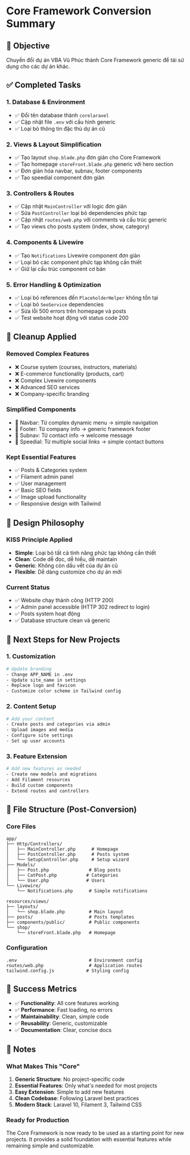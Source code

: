 # Core Framework Conversion Summary

## 🎯 Objective
Chuyển đổi dự án VBA Vũ Phúc thành Core Framework generic để tái sử dụng cho các dự án khác.

## ✅ Completed Tasks

### 1. Database & Environment
- ✅ Đổi tên database thành `corelaravel`
- ✅ Cập nhật file `.env` với cấu hình generic
- ✅ Loại bỏ thông tin đặc thù dự án cũ

### 2. Views & Layout Simplification
- ✅ Tạo layout `shop.blade.php` đơn giản cho Core Framework
- ✅ Tạo homepage `storeFront.blade.php` generic với hero section
- ✅ Đơn giản hóa navbar, subnav, footer components
- ✅ Tạo speedial component đơn giản

### 3. Controllers & Routes
- ✅ Cập nhật `MainController` với logic đơn giản
- ✅ Sửa `PostController` loại bỏ dependencies phức tạp
- ✅ Cập nhật `routes/web.php` với comments và cấu trúc generic
- ✅ Tạo views cho posts system (index, show, category)

### 4. Components & Livewire
- ✅ Tạo `Notifications` Livewire component đơn giản
- ✅ Loại bỏ các component phức tạp không cần thiết
- ✅ Giữ lại cấu trúc component cơ bản

### 5. Error Handling & Optimization
- ✅ Loại bỏ references đến `PlaceholderHelper` không tồn tại
- ✅ Loại bỏ `SeoService` dependencies
- ✅ Sửa lỗi 500 errors trên homepage và posts
- ✅ Test website hoạt động với status code 200

## 🧹 Cleanup Applied

### Removed Complex Features
- ❌ Course system (courses, instructors, materials)
- ❌ E-commerce functionality (products, cart)
- ❌ Complex Livewire components
- ❌ Advanced SEO services
- ❌ Company-specific branding

### Simplified Components
- 🔄 Navbar: Từ complex dynamic menu → simple navigation
- 🔄 Footer: Từ company info → generic framework footer
- 🔄 Subnav: Từ contact info → welcome message
- 🔄 Speedial: Từ multiple social links → simple contact buttons

### Kept Essential Features
- ✅ Posts & Categories system
- ✅ Filament admin panel
- ✅ User management
- ✅ Basic SEO fields
- ✅ Image upload functionality
- ✅ Responsive design with Tailwind

## 🎨 Design Philosophy

### KISS Principle Applied
- **Simple**: Loại bỏ tất cả tính năng phức tạp không cần thiết
- **Clean**: Code dễ đọc, dễ hiểu, dễ maintain
- **Generic**: Không còn dấu vết của dự án cũ
- **Flexible**: Dễ dàng customize cho dự án mới

### Current Status
- ✅ Website chạy thành công (HTTP 200)
- ✅ Admin panel accessible (HTTP 302 redirect to login)
- ✅ Posts system hoạt động
- ✅ Database structure clean và generic

## 🚀 Next Steps for New Projects

### 1. Customization
```bash
# Update branding
- Change APP_NAME in .env
- Update site_name in settings
- Replace logo and favicon
- Customize color scheme in Tailwind config
```

### 2. Content Setup
```bash
# Add your content
- Create posts and categories via admin
- Upload images and media
- Configure site settings
- Set up user accounts
```

### 3. Feature Extension
```bash
# Add new features as needed
- Create new models and migrations
- Add Filament resources
- Build custom components
- Extend routes and controllers
```

## 📁 File Structure (Post-Conversion)

### Core Files
```
app/
├── Http/Controllers/
│   ├── MainController.php      # Homepage
│   ├── PostController.php      # Posts system
│   └── SetupController.php     # Setup wizard
├── Models/
│   ├── Post.php               # Blog posts
│   ├── CatPost.php           # Categories
│   └── User.php              # Users
└── Livewire/
    └── Notifications.php      # Simple notifications

resources/views/
├── layouts/
│   └── shop.blade.php         # Main layout
├── posts/                     # Posts templates
├── components/public/         # Public components
└── shop/
    └── storeFront.blade.php   # Homepage
```

### Configuration
```
.env                           # Environment config
routes/web.php                 # Application routes
tailwind.config.js            # Styling config
```

## 🎯 Success Metrics

- ✅ **Functionality**: All core features working
- ✅ **Performance**: Fast loading, no errors
- ✅ **Maintainability**: Clean, simple code
- ✅ **Reusability**: Generic, customizable
- ✅ **Documentation**: Clear, concise docs

## 📝 Notes

### What Makes This "Core"
1. **Generic Structure**: No project-specific code
2. **Essential Features**: Only what's needed for most projects
3. **Easy Extension**: Simple to add new features
4. **Clean Codebase**: Following Laravel best practices
5. **Modern Stack**: Laravel 10, Filament 3, Tailwind CSS

### Ready for Production
The Core Framework is now ready to be used as a starting point for new projects. It provides a solid foundation with essential features while remaining simple and customizable.
